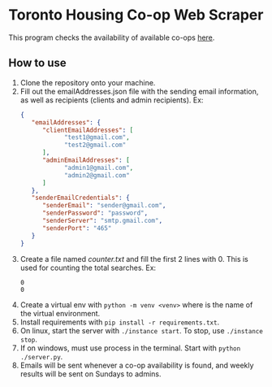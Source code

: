# Toronto Housing Co-op Web Scraper

This program checks the availability of available co-ops [here](https://co-ophousingtoronto.coop/resources/find-a-coop/).

## How to use

1. Clone the repository onto your machine.
1. Fill out the emailAddresses.json file with the sending email information, as well as recipients (clients and admin recipients). 
   Ex:
   ```json
   {
      "emailAddresses": {
         "clientEmailAddresses": [
               "test1@gmail.com",
               "test2@gmail.com"
         ],
         "adminEmailAddresses": [
               "admin1@gmail.com",
               "admin2@gmail.com"
         ]        
      },
      "senderEmailCredentials": {
         "senderEmail": "sender@gmail.com",
         "senderPassword": "password",
         "senderServer": "smtp.gmail.com",
         "senderPort": "465"
      }
   }

   ```
1. Create a file named _counter.txt_ and fill the first 2 lines with 0. This is used for counting the total searches.
   Ex:
   ```
   0
   0
   ```
1. Create a virtual env with `python -m venv <venv>` where _<venv>_ is the name of the virtual environment.
1. Install requirements with `pip install -r requirements.txt`.
1. On linux, start the server with `./instance start`. To stop, use `./instance stop`.
1. If on windows, must use process in the terminal. Start with `python ./server.py`.
2. Emails will be sent whenever a co-op availability is found, and weekly results will be sent on Sundays to admins.
